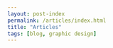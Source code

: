```yaml
---
layout: post-index
permalink: /articles/index.html
title: "Articles"
tags: [blog, graphic design]
---
```


